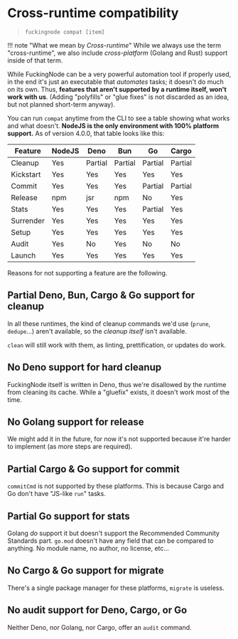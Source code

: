 # Cross-runtime compatibility

> `fuckingnode compat [item]`

!!! note "What we mean by _Cross-runtime_"
    While we always use the term "cross-runtime", we also include _cross-platform_ (Golang and Rust) support inside of that term.

While FuckingNode can be a very powerful automation tool if properly used, in the end it's just an executable that _automates_ tasks; it doesn't do much on its own. Thus, **features that aren't supported by a runtime itself, won't work with us**. (Adding "polyfills" or "glue fixes" is not discarded as an idea, but not planned short-term anyway).

You can run `compat` anytime from the CLI to see a table showing what works and what doesn't. **NodeJS is the only environment with 100% platform support.** As of version 4.0.0, that table looks like this:

| Feature    | NodeJS | Deno     | Bun      | Go       | Cargo    |
|------------|--------|----------|----------|----------|----------|
| Cleanup    | Yes    | Partial  | Partial  | Partial  | Partial  |
| Kickstart  | Yes    | Yes      | Yes      | Yes      | Yes      |
| Commit     | Yes    | Yes      | Yes      | Partial  | Partial  |
| Release    | npm    | jsr      | npm      | No       | Yes      |
| Stats      | Yes    | Yes      | Yes      | Partial  | Yes      |
| Surrender  | Yes    | Yes      | Yes      | Yes      | Yes      |
| Setup      | Yes    | Yes      | Yes      | Yes      | Yes      |
| Audit      | Yes    | No       | Yes      | No       | No       |
| Launch     | Yes    | Yes      | Yes      | Yes      | Yes      |

Reasons for not supporting a feature are the following.

## Partial Deno, Bun, Cargo & Go support for cleanup

In all these runtimes, the kind of cleanup commands we'd use (`prune`, `dedupe`...) aren't available, so the _cleanup itself_ isn't available.

`clean` will still work with them, as linting, prettification, or updates do work.

## No Deno support for hard cleanup

FuckingNode itself is written in Deno, thus we're disallowed by the runtime from cleaning its cache. While a "gluefix" exists, it doesn't work most of the time.

## No Golang support for release

We might add it in the future, for now it's not supported because it're harder to implement (as more steps are required).

## Partial Cargo & Go support for commit

`commitCmd` is not supported by these platforms. This is because Cargo and Go don't have "JS-like `run`" tasks.

## Partial Go support for stats

Golang _do_ support it but doesn't support the Recommended Community Standards part. `go.mod` doesn't have any field that can be compared to anything. No module name, no author, no license, etc...

## No Cargo & Go support for migrate

There's a single package manager for these platforms, `migrate` is useless.

## No audit support for Deno, Cargo, or Go

Neither Deno, nor Golang, nor Cargo, offer an `audit` command.
